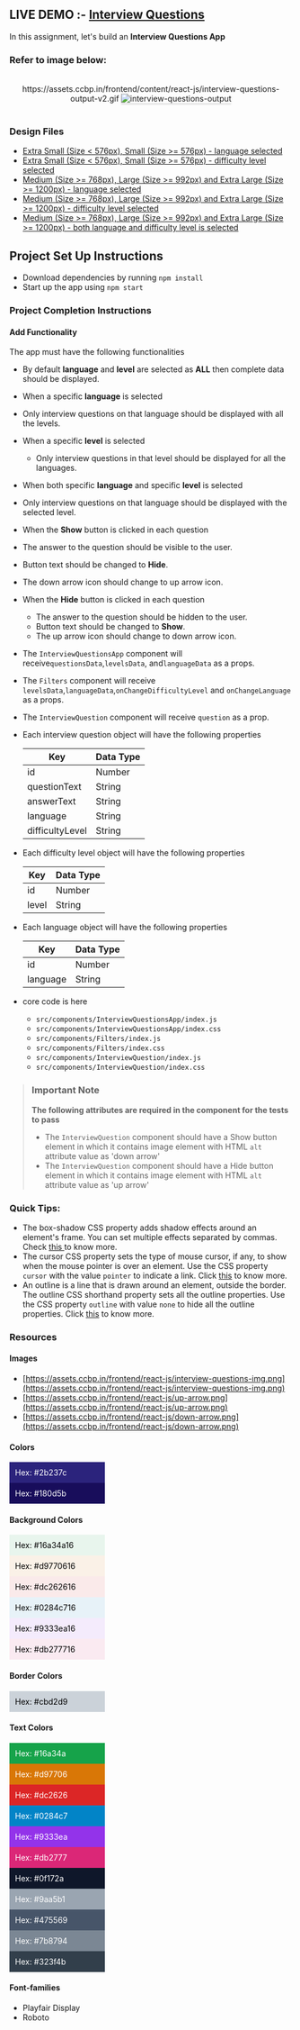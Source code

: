 ## LIVE DEMO :- <a href="https://romantic-euler-d0a703.netlify.app/">Interview Questions</a>
In this assignment, let's build an **Interview Questions App** 

### Refer to image below:

<br/>
<div style="text-align: center;">
https://assets.ccbp.in/frontend/content/react-js/interview-questions-output-v2.gif
<img src="https://assets.ccbp.in/frontend/content/react-js/interview-questions-output-v2.gif" alt="interview-questions-output" style="max-width:70%;box-shadow:0 2.8px 2.2px rgba(0, 0, 0, 0.12)">

</div>

<br/>

### Design Files

- [Extra Small (Size < 576px), Small (Size >= 576px) - language selected](https://assets.ccbp.in/frontend/content/react-js/interview-questions-language-sm-output-v2.png)
- [Extra Small (Size < 576px), Small (Size >= 576px) - difficulty level selected](https://assets.ccbp.in/frontend/content/react-js/interview-questions-level-sm-output-v2.png)
- [Medium (Size >= 768px), Large (Size >= 992px) and Extra Large (Size >= 1200px) - language selected](https://assets.ccbp.in/frontend/content/react-js/interview-questions-language-lg-output-v2.png)
- [Medium (Size >= 768px), Large (Size >= 992px) and Extra Large (Size >= 1200px) - difficulty level selected](https://assets.ccbp.in/frontend/content/react-js/interview-questions-level-lg-output-v2.png)
- [Medium (Size >= 768px), Large (Size >= 992px) and Extra Large (Size >= 1200px) - both language and difficulty level is selected](https://assets.ccbp.in/frontend/content/react-js/interview-questions-both-lg-output.png)

## Project Set Up Instructions

- Download dependencies by running `npm install`
- Start up the app using `npm start`

### Project Completion Instructions

#### Add Functionality

The app must have the following functionalities

- By default **language** and **level** are selected as **ALL** then complete data should be displayed.

- When a specific **language** is selected
 - Only interview questions on that language should be displayed with all the levels.

- When a specific **level** is selected
  - Only interview questions in that level should be displayed for all the languages.

- When both specific **language** and specific **level** is selected
 - Only interview questions on that language should be displayed with the selected level.

- When the **Show** button is clicked in each question
 - The answer to the question should be visible to the user.
 - Button text should be changed to **Hide**.
 - The down arrow icon should change to up arrow icon.

- When the **Hide** button is clicked in each question
  - The answer to the question should be hidden to the user.
  - Button text should be changed to **Show**.
  - The up arrow icon should change to down arrow icon.

- The `InterviewQuestionsApp` component will receive`questionsData`,`levelsData`, and`languageData` as a props.

- The `Filters` component will receive `levelsData`,`languageData`,`onChangeDifficultyLevel` and `onChangeLanguage` as a props.

- The `InterviewQuestion` component will receive `question` as a prop.

- Each interview question object will have the following properties

  | Key             | Data Type |
  | --------------- | --------- |
  | id              | Number    |
  | questionText    | String    |
  | answerText      | String    |
  | language        | String    |
  | difficultyLevel | String    |

- Each difficulty level object will have the following properties

  | Key   | Data Type |
  | ----- | --------- |
  | id    | Number    |
  | level | String    |

- Each language object will have the following properties

  | Key      | Data Type |
  | -------- | --------- |
  | id       | Number    |
  | language | String    |

- core code is here 

  - `src/components/InterviewQuestionsApp/index.js`
  - `src/components/InterviewQuestionsApp/index.css`
  - `src/components/Filters/index.js`
  - `src/components/Filters/index.css`
  - `src/components/InterviewQuestion/index.js`
  - `src/components/InterviewQuestion/index.css`

> ### Important Note
>
> **The following attributes are required in the component for the tests to
> pass**
>
> - The `InterviewQuestion` component should have a Show button element in which it contains image element with HTML `alt`
>   attribute value as 'down arrow'
> - The `InterviewQuestion` component should have a Hide button element in which it contains image element with HTML `alt`
>   attribute value as 'up arrow'

### Quick Tips:

- The box-shadow CSS property adds shadow effects around an element's frame. You can set multiple effects separated by commas. Check <a href="https://developer.mozilla.org/en-US/docs/Web/CSS/box-shadow" target="__blank">this </a> to know more.
- The cursor CSS property sets the type of mouse cursor, if any, to show when the mouse pointer is over an element. Use the CSS property `cursor` with the value `pointer` to indicate a link. Click <a href="https://css-tricks.com/almanac/properties/c/cursor/" target="_blank">this</a> to know more.
- An outline is a line that is drawn around an element, outside the border. The outline CSS shorthand property sets all the outline properties. Use the CSS property `outline` with value `none` to hide all the outline properties. Click <a href="https://www.w3schools.com/css/css_outline.asp" target="_blank">this</a> to know more.

### Resources

#### Images

- [https://assets.ccbp.in/frontend/react-js/interview-questions-img.png](https://assets.ccbp.in/frontend/react-js/interview-questions-img.png)
- [https://assets.ccbp.in/frontend/react-js/up-arrow.png](https://assets.ccbp.in/frontend/react-js/up-arrow.png)
- [https://assets.ccbp.in/frontend/react-js/down-arrow.png](https://assets.ccbp.in/frontend/react-js/down-arrow.png)

#### Colors

<div style="background-color: #2b237c ; width: 150px; padding: 10px; color: white">Hex: #2b237c</div>
<div style="background-color: #180d5b ; width: 150px; padding: 10px; color: white">Hex: #180d5b</div>

#### Background Colors

<div style="background-color: #16a34a16 ; width: 150px; padding: 10px; color: black">Hex: #16a34a16</div>
<div style="background-color: #d9770616 ; width: 150px; padding: 10px; color: black">Hex: #d9770616</div>
<div style="background-color: #dc262616 ; width: 150px; padding: 10px; color: black">Hex: #dc262616</div>
<div style="background-color: #0284c716 ; width: 150px; padding: 10px; color: black">Hex: #0284c716</div>
<div style="background-color: #9333ea16 ; width: 150px; padding: 10px; color: black">Hex: #9333ea16</div>
<div style="background-color: #db277716 ; width: 150px; padding: 10px; color: black">Hex: #db277716</div>

#### Border Colors

<div style="background-color: #cbd2d9 ; width: 150px; padding: 10px; color: black">Hex: #cbd2d9</div>

#### Text Colors

<div style="background-color: #16a34a ; width: 150px; padding: 10px; color: white">Hex: #16a34a</div>
<div style="background-color: #d97706 ; width: 150px; padding: 10px; color: white">Hex: #d97706</div>
<div style="background-color: #dc2626 ; width: 150px; padding: 10px; color: white">Hex: #dc2626</div>
<div style="background-color: #0284c7 ; width: 150px; padding: 10px; color: white">Hex: #0284c7</div>
<div style="background-color: #9333ea ; width: 150px; padding: 10px; color: white">Hex: #9333ea</div>
<div style="background-color: #db2777 ; width: 150px; padding: 10px; color: white">Hex: #db2777</div>
<div style="background-color: #0f172a ; width: 150px; padding: 10px; color: white">Hex: #0f172a</div>
<div style="background-color: #9aa5b1 ; width: 150px; padding: 10px; color: white">Hex: #9aa5b1</div>
<div style="background-color: #475569 ; width: 150px; padding: 10px; color: white">Hex: #475569</div>
<div style="background-color: #7b8794 ; width: 150px; padding: 10px; color: white">Hex: #7b8794</div>
<div style="background-color: #323f4b ; width: 150px; padding: 10px; color: white">Hex: #323f4b</div>

#### Font-families

- Playfair Display
- Roboto


